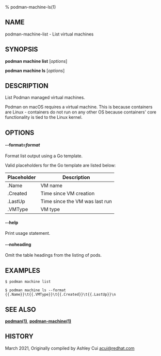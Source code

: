 % podman-machine-ls(1)

## NAME
podman\-machine\-list - List virtual machines

## SYNOPSIS
**podman machine list** [*options*]

**podman machine ls** [*options*]

## DESCRIPTION

List Podman managed virtual machines.

Podman on macOS requires a virtual machine. This is because containers are Linux -
containers do not run on any other OS because containers' core functionality is
tied to the Linux kernel.

## OPTIONS

#### **--format**=*format*

Format list output using a Go template.

Valid placeholders for the Go template are listed below:

| **Placeholder** | **Description**                 |
| --------------- | ------------------------------- |
| .Name           | VM name                         |
| .Created        | Time since VM creation          |
| .LastUp         | Time since the VM was last run  |
| .VMType         | VM type                      	|

#### **--help**

Print usage statement.

#### **--noheading**

Omit the table headings from the listing of pods.

## EXAMPLES

```
$ podman machine list

$ podman machine ls --format {{.Name}}\t{{.VMType}}\t{{.Created}}\t{{.LastUp}}\n
```

## SEE ALSO
**[podman(1)](podman.1.md)**, **[podman-machine(1)](podman-machine.1.md)**

## HISTORY
March 2021, Originally compiled by Ashley Cui <acui@redhat.com>
